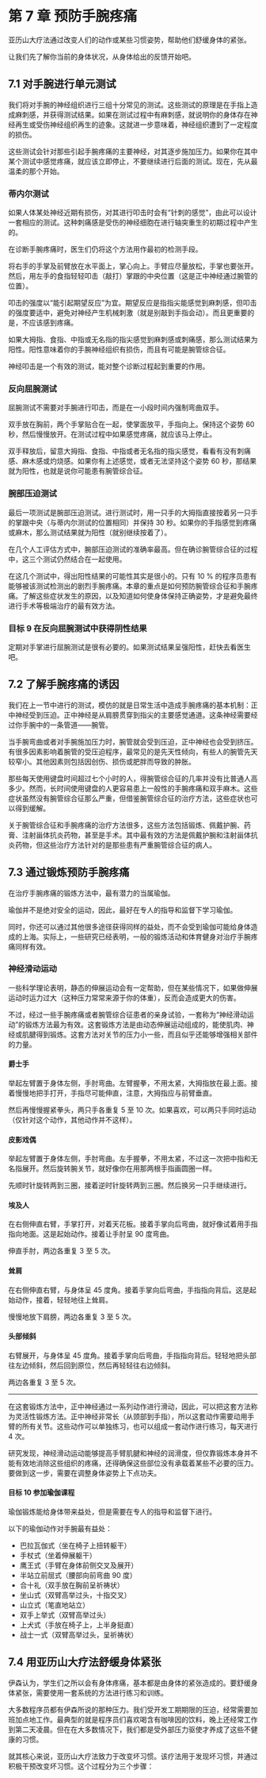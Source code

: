 # 第 7 章 预防手腕疼痛
亚历山大疗法通过改变人们的动作或某些习惯姿势，帮助他们舒缓身体的紧张。

让我们先了解你当前的身体状况，从身体给出的反馈开始吧。

## 7.1 对手腕进行单元测试
我们将对手腕的神经组织进行三组十分常见的测试。这些测试的原理是在手指上造成麻刺感，并获得测试结果。如果在测试过程中有麻刺感，就说明你的身体存在神经再生或受伤神经组织再生的迹象。这就进一步意味着，神经组织遭到了一定程度的损伤。

这些测试会针对那些引起手腕疼痛的主要神经，对其逐步施加压力。如果你在其中某个测试中感觉疼痛，就应该立即停止，不要继续进行后面的测试。现在，先从最温柔的那个开始。

### 蒂内尔测试
如果人体某处神经近期有损伤，对其进行叩击时会有“针刺的感觉”，由此可以设计一套相应的测试。这种刺痛感是受伤的神经细胞在进行轴突重生的初期过程中产生的。

在诊断手腕疼痛时，医生们仍将这个方法用作最初的检测手段。

将右手的手掌及前臂放在水平面上，掌心向上。手臂应尽量放松，手掌也要张开。然后，用左手的食指轻轻叩击（敲打）掌跟的中央位置（这是正中神经通过腕管的位置）。

叩击的强度以“能引起期望反应”为宜。期望反应是指指尖能感觉到麻刺感，但叩击的强度要适中，避免对神经产生机械刺激（就是别敲到手指会动）。而且更重要的是，不应该感到疼痛。

如果大拇指、食指、中指或无名指的指尖感觉到麻刺感或刺痛感，那么测试结果为阳性。阳性意味着你的手腕神经组织有损伤，而且有可能是腕管综合征。

神经叩击是一个有效的测试，能对整个诊断过程起到重要的作用。

### 反向屈腕测试
屈腕测试不需要对手腕进行叩击，而是在一小段时间内强制弯曲双手。

双手放在胸前，两个手掌贴合在一起，使掌面放平，手指向上。保持这个姿势 60 秒，然后慢慢放开。在测试过程中如果感觉疼痛，就应该马上停止。

双手释放后，留意大拇指、食指、中指或者无名指的指尖感觉，看看有没有刺痛感、麻木感或灼烧感。如果你有上述感觉，或者无法坚持这个姿势 60 秒，那结果就为阳性，也就是说你可能患有腕管综合征。

### 腕部压迫测试
最后一项测试是腕部压迫测试。进行测试时，用一只手的大拇指直接按着另一只手的掌跟中央（与蒂内尔测试的位置相同）并保持 30 秒。如果你的手指感觉到疼痛或麻木，那么测试结果就为阳性（就别继续按着了）。

在几个人工评估方式中，腕部压迫测试的准确率最高。但在确诊腕管综合征的过程中，这三个测试仍然结合在一起使用。

在这几个测试中，得出阳性结果的可能性其实是很小的。只有 10 % 的程序员患有能够被该测试检测出的剧烈手腕疼痛。本章的重点是如何预防腕管综合征和手腕疼痛。了解这些症状发生的原因，以及知道如何使身体保持正确姿势，才是避免最终进行手术等极端治疗的最有效方法。

### 目标 9 在反向屈腕测试中获得阴性结果
定期对手掌进行屈腕测试是很有必要的。如果测试结果呈强阳性，赶快去看医生吧。

## 7.2 了解手腕疼痛的诱因
我们在上一节中进行的测试，模仿的就是日常生活中造成手腕疼痛的基本机制：正中神经受到压迫。正中神经是从肩膀贯穿到指尖的主要感觉通道。这条神经需要经过你手腕中的一条管道——腕管。

当手腕弯曲或者对手腕施加压力时，腕管就会受到压迫，正中神经也会受到挤压。有很多因素影响着腕管的受压迫程序，最常见的是先天性倾向，有些人的腕管先天较窄小。其他因素则包括因创伤、损伤或肥胖而导致的肿胀。

那些每天使用键盘时间超过七个小时的人，得腕管综合征的几率并没有比普通人高多少。然而，长时间使用键盘的人更容易患上一般性的手腕疼痛和双手麻木。这些症状虽然没有腕管综合征那么严重，但借鉴腕管综合征的治疗方法，这些症状也可以得到缓解。

关于腕管综合征和手腕疼痛的治疗方法很多，这些方法包括锻炼、佩戴护腕、药膏、注射甾体抗炎药物，甚至是手术。其中最有效的方法是佩戴护腕和注射甾体抗炎药物，但这些治疗方法针对的是那些患有严重腕管综合征的病人。

## 7.3 通过锻炼预防手腕疼痛
在治疗手腕疼痛的锻炼方法中，最有潜力的当属瑜伽。

瑜伽并不是绝对安全的运动，因此，最好在专人的指导和监督下学习瑜伽。

同时，你还可以通过其他很多途径获得同样的益处，而不会受到瑜伽可能给身体造成的上海。实际上，一些研究已经表明，一般的锻炼活动和体育健身对治疗手腕疼痛同样有效。

### 神经滑动运动
一些科学理论表明，静态的伸展运动会有一定帮助，但在某些情况下，如果做伸展运动时运力过大（这种压力常常来源于你的体重），反而会造成更大的伤害。

不过，经过一些手腕疼痛或者腕管综合征患者的亲身试验，一套称为“神经滑动运动”的锻炼方法最为有效。这套锻炼方法是由动态伸展运动组成的，能使肌肉、神经或肌腱得到锻炼。这套方法对关节的压力小一些，而且似乎还能够增强相关部件的力量。

#### 爵士手
举起左臂置于身体左侧，手肘弯曲。左臂握拳，不用太紧，大拇指放在最上面。接着慢慢地把手打开，手指尽可能伸直，注意，大拇指应与前臂垂直。

然后再慢慢握紧拳头，两只手各重复 5 至 10 次。如果喜欢，可以两只手同时运动（仅针对这个动作，其他动作并不这样）。

#### 皮影戏偶
举起左臂置于身体左侧，手肘弯曲。左手握拳，不用太紧，不过这一次把中指和无名指展开。然后旋转腕关节，就好像你在用那两根手指画圆圈一样。

先顺时针旋转两到三圈，接着逆时针旋转两到三圈。然后换另一只手继续进行。

#### 埃及人
在右侧伸直右臂，手掌打开，对着天花板。接着手掌向后弯曲，就好像试着用手指指向地面。这是起始动作。接着让手肘呈 90 度弯曲。

伸直手肘，两边各重复 3 至 5 次。

#### 耸肩
在右侧伸直右臂，与身体呈 45 度角。接着手掌向后弯曲，手指指向背后。这是起始动作，接着，轻轻地往上耸肩。

慢慢地放下肩膀，两边各重复 3 至 5 次。

#### 头部倾斜
右臂展开，与身体呈 45 度角。接着手掌向后弯曲，手指指向背后。轻轻地把头部往左边倾斜，然后回到原位，然后再轻轻往右边倾斜。

两边各重复 3 至 5 次。

***
在这套锻炼方法中，正中神经通过一系列动作进行滑动，因此，可以把这套方法称为灵活性锻炼方法。正中神经非常长（从颈部到手指），所以这套动作需要动用手臂的所有关节。这些动作可以单独练习，也可以组成一套动作进行练习，每天进行 4 次。

研究发现，神经滑动运动能够提高手臂肌腱和神经的润滑度，但仅靠锻炼本身并不能有效地消除这些组织的疼痛，还得确保这些部位没有承载着某些不必要的压力。要做到这一步，需要在调整身体姿势上下点功夫。

#### 目标 10 参加瑜伽课程
瑜伽锻炼能给身体带来益处，但是需要在专人的指导和监督下进行。

以下的瑜伽动作对手腕最有益处：
* 巴拉瓦伽式（坐在椅子上扭转躯干）
* 手杖式（坐着伸展躯干）
* 鹰王式（手臂在身体前侧交叉及展开）
* 半站立前屈式（腰部向前弯曲 90 度）
* 合十礼（双手放在胸前呈祈祷状）
* 坐山式（双臂高举过头，十指交叉）
* 山立式（笔直地站立）
* 双手上举式（双臂高举过头）
* 上犬式（手放在椅子上，上半身挺直）
* 战士一式（双臂高举过头，呈祈祷状）

## 7.4 用亚历山大疗法舒缓身体紧张
伊森认为，学生们之所以会有身体疼痛，基本都是由身体的紧张造成的。要舒缓身体紧张，需要使用一套系统的方法进行练习和训练。

大多数程序员都有伊森所说的那种压力。我们受开发工期期限的压迫，经常需要加班加点地工作。最典型的就是程序员们喜欢喝含有咖啡因的饮料，晚上还经常工作到第二天凌晨。但在在大多数情况下，我们都是受外部压力驱使才养成了这些不健康的习惯。

就其核心来说，亚历山大疗法致力于改变坏习惯。该疗法用于发现坏习惯，并通过积极干预改变坏习惯。这个过程分为三个步骤：

